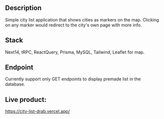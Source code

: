## Description
Simple city list application that shows cities as markers on the map. Clicking on any marker would redirect to the city's own page with more info.

## Stack
Next14, tRPC, ReactQuery, Prisma, MySQL, Tailwind, Leaflet for map.

## Endpoint
Currently support only GET endpoints to display premade list in the database.

## Live product:
https://city-list-drab.vercel.app/




